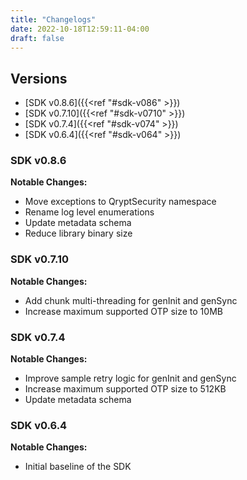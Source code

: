 ```yaml
---
title: "Changelogs"
date: 2022-10-18T12:59:11-04:00
draft: false
---
```


## Versions

- [SDK v0.8.6]({{<ref "#sdk-v086" >}}) 
- [SDK v0.7.10]({{<ref "#sdk-v0710" >}}) 
- [SDK v0.7.4]({{<ref "#sdk-v074" >}}) 
- [SDK v0.6.4]({{<ref "#sdk-v064" >}}) 

### SDK v0.8.6

**Notable Changes:**
- Move exceptions to QryptSecurity namespace
- Rename log level enumerations
- Update metadata schema
- Reduce library binary size

### SDK v0.7.10

**Notable Changes:**
- Add chunk multi-threading for genInit and genSync
- Increase maximum supported OTP size to 10MB

### SDK v0.7.4

**Notable Changes:**
- Improve sample retry logic for genInit and genSync
- Increase maximum supported OTP size to 512KB
- Update metadata schema

### SDK v0.6.4

**Notable Changes:**
- Initial baseline of the SDK


